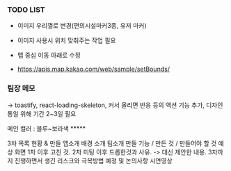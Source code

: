 ### TODO LIST
- 이미지 우리껄로 변경(편의시설마커3종, 유저 마커)
- 이미지 사용시 위치 맞춰주는 작업 필요

- 맵 중심 이동 아래로 수정
- https://apis.map.kakao.com/web/sample/setBounds/

### 팀장 메모
-> toastify, react-loading-skeleton, 커서 올리면 반응 등의 액션 기능 추가, 
디자인 통일 위해 기간 2~3일 필요

메인 컬러 : 블루~보라색 *****


3차
목록
현황 & 만들 앱소개
배경 소개
팀소개
만들 기능 / 만든 것 / 만들어야 할 것 예상 화면
1차 이후 고친 것.
2차 미팅 이후 드롭한것과 사유. -> 대신 제안한 내용.
3차까지 진행하면서 생긴 리스크와 극복방법 예정 및 논의사항
시연영상



